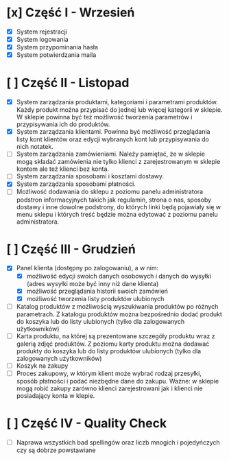 # [x] Część I - Wrzesień

- [x] System rejestracji
- [x] System logowania
- [x] System przypominania hasła
- [x] System potwierdzania maila

# [ ] Część II - Listopad

- [x] System zarządzania produktami, kategoriami i parametrami produktów. Każdy produkt można przypisać do jednej lub
  więcej kategorii w sklepie. W sklepie powinna być też możliwość tworzenia parametrów i przypisywania ich do produktów.
- [x] System zarządzania klientami. Powinna być możliwość przeglądania listy kont klientów oraz edycji wybranych kont
  lub przypisywania do nich notatek.
- [ ] System zarządzania zamówieniami. Należy pamiętać, że w sklepie mogą składać zamówienia nie tylko klienci z
  zarejestrowanym w sklepie kontem ale też klienci bez konta.
- [ ] System zarządzania sposobami i kosztami dostawy.
- [x] System zarządzania sposobami płatności.
- [ ] Możliwość dodawania do sklepu z poziomu panelu administratora podstron informacyjnych takich jak regulamin, strona
  o nas, sposoby dostawy i inne dowolne podstrony, do których linki będą pojawiały się w menu sklepu i których treść
  będzie można edytować z poziomu panelu administratora.

# [ ] Część III - Grudzień

- [x] Panel klienta (dostępny po zalogowaniu), a w nim:
    - [x] możliwość edycji swoich danych osobowych i danych do wysyłki (adres wysyłki może być inny niż dane klienta)
    - [x] możliwość przeglądania historii swoich zamówień
    - [x] możliwość tworzenia listy produktów ulubionych
- [ ] Katalog produktów z możliwością wyszukiwania produktów po różnych parametrach. Z katalogu produktów można
  bezpośrednio dodać produkt do koszyka lub do listy ulubionych (tylko dla zalogowanych użytkowników)
- [ ] Karta produktu, na której są prezentowane szczegóły produktu wraz z galerią zdjęć produktów. Z poziomu karty
  produktu można dodawać produkty do koszyka lub do listy produktów ulubionych (tylko dla zalogowanych użytkowników)
- [ ] Koszyk na zakupy
- [ ] Proces zakupowy, w którym klient może wybrać rodzaj przesyłki, sposób płatności i podać niezbędne dane do zakupu.
  Ważne: w sklepie mogą robić zakupy zarówno klienci zarejestrowani jak i klienci nie posiadający konta w klepie.

# [ ] Część IV - Quality Check
 - [ ] Naprawa wszystkich bad spellingów oraz liczb mnogich i pojedyńczych czy są dobrze powstawiane
